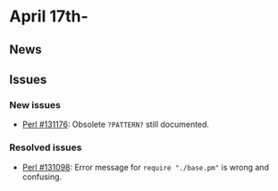 # April 17th-

## News


## Issues

### New issues

* [Perl #131176](http://rt.perl.org/Ticket/Display.html?id=131176):
  Obsolete `?PATTERN?` still documented.

### Resolved issues

* [Perl #131098](http://rt.perl.org/Ticket/Display.html?id=131098):
  Error message for `require "./base.pm"` is wrong and confusing.
